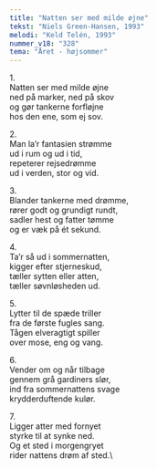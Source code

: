 ```yaml
---
title: "Natten ser med milde øjne"
tekst: "Niels Green-Hansen, 1993"
melodi: "Keld Telén, 1993"
nummer_v18: "328"
tema: "Året - højsommer"
---
```

1\.\
Natten ser med milde øjne\
ned på marker, ned på skov\
og gør tankerne forfløjne\
hos den ene, som ej sov.

2\.\
Man la’r fantasien strømme\
ud i rum og ud i tid,\
repeterer rejsedrømme\
ud i verden, stor og vid.

3\.\
Blander tankerne med drømme,\
rører godt og grundigt rundt,\
sadler hest og fatter tømme\
og er væk på ét sekund.

4\.\
Ta’r så ud i sommernatten,\
kigger efter stjerneskud,\
tæller sytten eller atten,\
tæller søvnløsheden ud.

5\.\
Lytter til de spæde triller\
fra de første fugles sang.\
Tågen elveragtigt spiller\
over mose, eng og vang.

6\.\
Vender om og når tilbage\
gennem grå gardiners slør,\
ind fra sommernattens svage\
krydderduftende kulør.

7\.\
Ligger atter med fornyet\
styrke til at synke ned.\
Og et sted i morgengryet\
rider nattens drøm af sted.\
